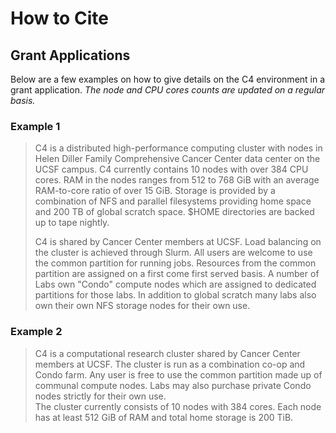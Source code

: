 # How to Cite

## Grant Applications

Below are a few examples on how to give details on the C4 environment in a grant application.  _The node and CPU cores counts are updated on a regular basis._

### Example 1

> C4 is a distributed high-performance computing cluster with nodes
> in Helen Diller Family Comprehensive Cancer Center data center on the UCSF campus.
> C4 currently contains 10 nodes with over 384 CPU cores.
> RAM in the nodes ranges from 512 to 768 GiB with 
> an average RAM-to-core ratio of over 15 GiB.
> Storage is provided by a combination of NFS and parallel filesystems 
> providing home space and 200 TB of global scratch space. $HOME directories
> are backed up to tape nightly.
>
> C4 is shared by Cancer Center members at UCSF.  Load balancing on the
> cluster is achieved through Slurm. All users are welcome to use the common
> partition for running jobs. Resources from the common partition are assigned
> on a first come first served basis. A number of Labs own "Condo" compute nodes
> which are assigned to dedicated partitions for those labs. In addition to global
> scratch many labs also own their own NFS storage nodes for their own use.


### Example 2

> C4 is a computational research cluster shared by Cancer Center members at
> UCSF.  The cluster is run as a combination co-op and Condo farm. Any user
> is free to use the common partition made up of communal compute nodes.
> Labs may also purchase private Condo nodes strictly for their own use.  
> The cluster currently consists of 10 nodes with 384 cores.
> Each node has at least 512 GiB of RAM and total home storage is 200 TiB.
